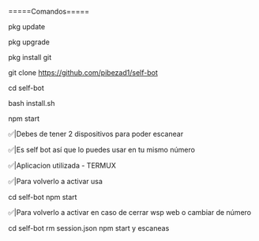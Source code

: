 =====Comandos=====

pkg update

pkg upgrade

pkg install git

git clone https://github.com/pibezad1/self-bot

cd self-bot

bash install.sh

npm start

✅|Debes de tener 2 dispositivos para poder escanear 

✅|Es self bot así que lo puedes usar en tu mismo número

✅|Aplicacion utilizada - TERMUX

✅|Para volverlo a activar usa 

cd self-bot
npm start

✅|Para volverlo a activar en caso de cerrar wsp web o cambiar de número

cd self-bot
rm session.json
npm start y escaneas 
